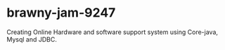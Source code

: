 # brawny-jam-9247
Creating Online Hardware and software support system using Core-java, Mysql and JDBC.
